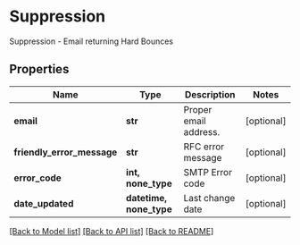 # Suppression

Suppression - Email returning Hard Bounces
## Properties
Name | Type | Description | Notes
------------ | ------------- | ------------- | -------------
**email** | **str** | Proper email address. | [optional] 
**friendly_error_message** | **str** | RFC error message | [optional] 
**error_code** | **int, none_type** | SMTP Error code | [optional] 
**date_updated** | **datetime, none_type** | Last change date | [optional] 

[[Back to Model list]](../README.md#documentation-for-models) [[Back to API list]](../README.md#documentation-for-api-endpoints) [[Back to README]](../README.md)


